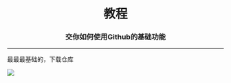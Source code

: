 <div align="center">
<h1>教程</h1>
<h3>交你如何使用Github的基础功能</h3>
</div>
<hr>
最最最基础的，下载仓库
<p><img src='https://github.com/Fall188/test/assets/117801884/5b726ea4-c82f-4f98-aac2-b4cf1de59aeb'/></p>
